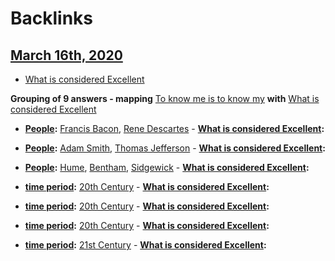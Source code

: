 
# Backlinks
## [March 16th, 2020](<March 16th, 2020.md>)
- [What is considered Excellent](<What is considered Excellent.md>)

__Grouping of 9 answers - mapping__ [To know me is to know my](<To know me is to know my.md>) __with__ [What is considered Excellent](<What is considered Excellent.md>)

- **[People](<People.md>):** [Francis Bacon](<Francis Bacon.md>), [Rene Descartes](<Rene Descartes.md>)
                    - **[What is considered Excellent](<What is considered Excellent.md>):**

- **[People](<People.md>):** [Adam Smith](<Adam Smith.md>), [Thomas Jefferson](<Thomas Jefferson.md>)
                    - **[What is considered Excellent](<What is considered Excellent.md>):**

- **[People](<People.md>):** [Hume](<Hume.md>), [Bentham](<Bentham.md>), [Sidgewick](<Sidgewick.md>)
                    - **[What is considered Excellent](<What is considered Excellent.md>):**

- **[time period](<time period.md>):** [20th Century](<20th Century.md>)
                    - **[What is considered Excellent](<What is considered Excellent.md>):**

- **[time period](<time period.md>):** [20th Century](<20th Century.md>)
                    - **[What is considered Excellent](<What is considered Excellent.md>):**

- **[time period](<time period.md>):** [20th Century](<20th Century.md>)
                    - **[What is considered Excellent](<What is considered Excellent.md>):**

- **[time period](<time period.md>):** [21st Century](<21st Century.md>)
                    - **[What is considered Excellent](<What is considered Excellent.md>):**

